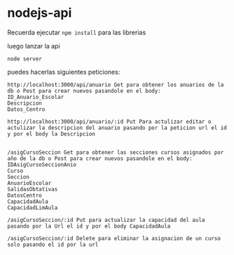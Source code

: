 # nodejs-api

Recuerda ejecutar ```npm install``` para las librerias

luego lanzar la api
```
node server
```
puedes hacerlas siguientes peticiones:
```
http://localhost:3000/api/anuario Get para obtener los anuarios de la db o Post para crear nuevos pasandole en el body: 
ID_Anuario_Escolar
Descripcion 
Datos_Centro

http://localhost:3000/api/anuario/:id Put Para actulizar editar o actulizar la descripcion del anuario pasando por la peticion url el id y por el body la Descripcion


/asigCursoSeccion Get para obtener las secciones cursos asignados por año de la db o Post para crear nuevos pasandole en el body:
IDAsigCursoSeccionAnio
Curso
Seccion
AnuarioEscolar
SalidasObtativas
DatosCentro
CapacidadAula
CapacidadLimAula

/asigCursoSeccion/:id Put para actualizar la capacidad del aula pasando por la Url el id y por el body CapacidadAula

/asigCursoSeccion/:id Delete para eliminar la asignacion de un curso solo pasando el id por la url
```